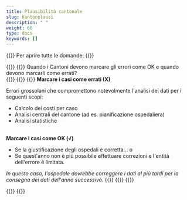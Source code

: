 ```yaml
---
title: Plausibilità cantonale
slug: Kantonplausi
description: " "
weight: 60
type: docs
keywords: []
---
```


{{<faqBlock>}}
Per aprire tutte le domande: {{<collapsibleGroupCommand groupId="Kantonplausi">}}

{{<numberedList>}}
{{<listItem>}} <!--DeepL-->
Quando i Cantoni devono marcare gli errori come OK e quando devono marcarli come errati?  
{{<insertImage image="fehlerhaft_it.png" class="edge max-w-90">}}
{{<collapsibleBlock groupId="Kantonplausi">}}
{{<markdown>}}
**Marcare i casi come errati (X)**  

Errori grossolani che compromettono notevolmente l'analisi dei dati per i seguenti scopi:
- Calcolo dei costi per caso
- Analisi centrali del cantone (ad es. pianificazione ospedaliera)
- Analisi statistiche   
&nbsp;

**Marcare i casi come OK (√)**
- Se la giustificazione degli ospedali è corretta...
o
- Se quest'anno non è più possibile effettuare correzioni e l'entità dell'errore è limitata. 

*In questo caso, l'ospedale dovrebbe correggere i dati al più tardi per la consegna dei dati dell'anno successivo.* 
{{</markdown>}}
{{</collapsibleBlock>}}
{{</listItem>}}

{{</numberedList>}}
{{</faqBlock>}}
